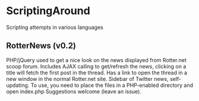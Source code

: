 ScriptingAround
===============

Scripting attempts in various languages


RotterNews (v0.2)
------

PHP/jQuery used to get a nice look on the news displayed from Rotter.net scoop forum.
Includes AJAX calling to get/refresh the news, clicking on a title will fetch the first post in the thread.
Has a link to open the thread in a new window in the normal Rotter.net site.
Sidebar of Twitter news, self-updating.
To use, you need to place the files in a PHP-enabled directory and open index.php
Suggestions welcome (leave an issue).
